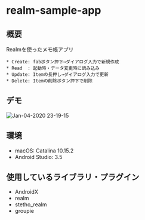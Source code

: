 # realm-sample-app
## 概要
Realmを使ったメモ帳アプリ
```
* Create: fabボタン押下→ダイアログ入力で新規作成
* Read  : 起動時・データ変更時に読み込み
* Update: Itemの長押し→ダイアログ入力で更新
* Delete: Itemの削除ボタン押下で削除
```

## デモ
![Jan-04-2020 23-19-15](https://user-images.githubusercontent.com/12453846/71766918-c0fa4780-2f48-11ea-92ed-b3a6e4de7cbd.gif)

## 環境
* macOS: Catalina 10.15.2
* Android Studio: 3.5

## 使用しているライブラリ・プラグイン
* AndroidX
* realm
* stetho_realm
* groupie
